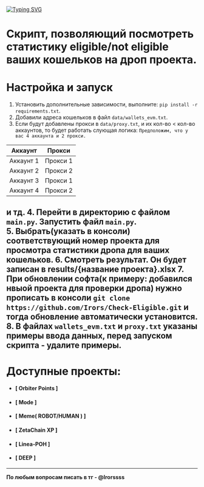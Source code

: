 [![Typing SVG](https://readme-typing-svg.herokuapp.com?color=%2336BCF7&lines=Check-Eligible)](https://git.io/typing-svg)


# Скрипт, позволяющий посмотреть статистику eligible/not eligible ваших кошельков на дроп проекта.

# Настройка и запуск

1. Установить дополнительные зависимости, выполните: `pip install -r requirements.txt`.
2. Добавили адреса кошельков в файл `data/wallets_evm.txt`.
3. Если будут добавлены прокси в `data/proxy.txt`, и их кол-во < кол-во аккаунтов, то будет работать слующая логика:
`Предположим, что у вас 4 аккаунта и 2 прокси.`

| Аккаунт   | Прокси   |
|-----------|----------|
| Аккаунт 1 | Прокси 1 |
| Аккаунт 2 | Прокси 2 |
| Аккаунт 3 | Прокси 1 |
| Аккаунт 4 | Прокси 2 |
и тд.
4. Перейти в директорию с файлом `main.py`. Запустить файл `main.py`.  
5. Выбрать(указать в консоли) соответствующий номер проекта для просмотра статистики дропа для ваших кошельков.
6. Смотреть результат. Он будет записан в results/{название проекта}.xlsx
7. При обновлении софта(к примеру: добавился нвыой проекта для проверки дропа) нужно прописать в консоли `git clone https://github.com/Irors/Check-Eligible.git` и тогда обновление автоматически установится.
8. В файлах `wallets_evm.txt` и `proxy.txt` указаны примеры ввода данных, перед запуском скрипта - удалите примеры.
---
# Доступные проекты:

 - #### **[ Orbiter Points ]**
    
 - #### **[ Mode ]**

 - #### **[ Meme( ROBOT/HUMAN ) ]**

 - #### **[ ZetaChain XP ]**

 - #### **[ Linea-POH ]**

 - #### **[ DEEP ]**
---
**По любым вопросам писать в тг - @Irorssss**
